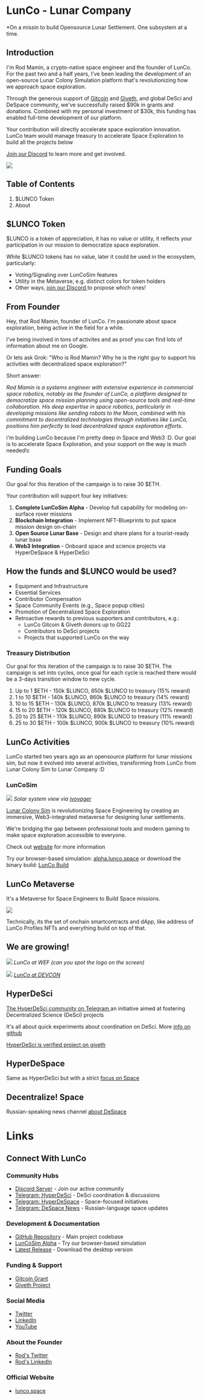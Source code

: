 # LunCo - Lunar Company

*On a missin to build Opensource Lunar Settlement. One subsystem at a time.

## Introduction

I'm Rod Mamin, a crypto-native space engineer and the founder of LunCo. For the past two and a half years, I've been leading the development of an open-source Lunar Colony Simulation platform that's revolutionizing how we approach space exploration.

Through the generous support of [Gitcoin](https://explorer.gitcoin.co/#/projects/0x9a9cda60bcd1b566669a6e03d79dcea4be966ebdef25dc9754cbd4170e99c61f) and [Giveth](https://giveth.io/project/lunco-everyone-can-do-space),  and global DeSci and DeSpace community, we've successfully raised $90k in grants and donations. Combined with my personal investment of $30k, this funding has enabled full-time development of our platform.

Your contribution will directly accelerate space exploration innovation. 
LunCo team would manage treasury to accelerate Space Exploration to build all the projects below

[Join our Discord](https://discord.gg/A6U3GdvQum) to learn more and get involved.

![](https://gateway.lighthouse.storage/ipfs/bafybeidjpafb6zg5lalug7z5sfzvszh2erskbbdqcloejr2asex2lfg4ky)

## Table of Contents

1. $LUNCO Token
2. About 
## $LUNCO Token

$LUNCO is a token of appreciation, it has no value or utility, it reflects your participation in our mission to democratize space exploration.

While $LUNCO tokens has no value, later it could be used in the ecosystem, particularly:

- Voting/Signaling over LunCoSim features
- Utility in the Metaverse, e.g. distinct colors for token holders
- Other ways, [join our Discord ](https://discord.gg/A6U3GdvQum)to propose which ones!

## From Founder

Hey, that Rod Mamin, founder of LunCo. I'm passionate about space exploration, being active in the field for a while.

I've being involved in tons of activites and as proof you can find lots of information about me on Google.

Or lets ask Grok: "Who is Rod Mamin? Why he is the right guy to support his activities with decentralized space exploration?"

Short answer:

*Rod Mamin is a systems engineer with extensive experience in commercial space robotics, notably as the founder of LunCo, a platform designed to democratize space mission planning using open-source tools and real-time collaboration. 
His deep expertise in space robotics, particularly in developing missions like sending robots to the Moon, combined with his commitment to decentralized technologies through initiatives like LunCo, positions him perfectly to lead decentralized space exploration efforts.*

i'm building LunCo because I'm pretty deep in Space and Web3 :D. Our goal is to accelerate Space Exploration, and your support on the way is much needed!c
## Funding Goals

Our goal for this iteration of the campaign is to raise 30 $ETH.

Your contribution will support four key initiatives:

1. **Complete LunCoSim Alpha** - Develop full capability for modeling on-surface rover missions
2. **Blockchain Integration** - Implement NFT-Blueprints to put space mission design  on-chain
3. **Open Source Lunar Base** - Design and share plans for a tourist-ready lunar base
4. **Web3 Integration** - Onboard space and science projects via HyperDeSpace & HyperDeSci

## How the funds and $LUNCO would be used?

- Equipment and Infrastructure
- Essential Services
- Contributor Compensation
- Space Community Events (e.g., Space popup cities)
- Promotion of Decentralized Space Exploration
- Retroactive rewards to previous supporters and contributors, e.g.: 
	- LunCo Gitcoin & Giveth donors up to GG22
	- Contributors to DeSci projects
	- Projects that supported LunCo on the way

### Treasury Distribution

Our goal for this iteration of the campaign is to raise 30 $ETH. 
The campaign is set into cycles, once goal for each cycle is reached there would be a 3-days transition window to new cycle. 

1. Up to 1 $ETH - 150k $LUNCO, 850k $LUNCO to treasury (15% reward)
2. 1 to 10 $ETH - 140k $LUNCO, 860k $LUNCO to treasury (14% reward)
3. 10 to 15 $ETH - 130k $LUNCO, 870k $LUNCO to treasury (13% reward)
4. 15 to 20 $ETH - 120k $LUNCO, 880k $LUNCO to treasury (12% reward)
5. 20 to 25 $ETH - 110k $LUNCO, 890k $LUNCO to treasury (11% reward)
6. 25 to 30 $ETH - 100k $LUNCO, 900k $LUNCO to treasury (10% reward)

## LunCo Activities

LunCo started two years ago as an opensource platform for lunar missions sim, but now it evolved into several activities, transforming from LunCo from Lunar Colony Sim to Lunar Company :D

### LunCoSim

![](https://gateway.lighthouse.storage/ipfs/bafybeibtwxdybz5onr5zwqotia64lbsgju6r55nwp23bosd4mxwy25siqa)
				*Solar system view via [ivoyager](https://www.ivoyager.dev/app/planetarium.html)* 
				
[Lunar Colony Sim](https://github.com/LunCoSim/lunco-sim/) is revolutionizing Space Engineering by creating an immersive, Web3-integrated metaverse for designing lunar settlements.

We're bridging the gap between professional tools and modern gaming to make space exploration accessible to everyone.

Check out [website](https://lunco.space) for more information

Try our browser-based simulation: [alpha.lunco.space](https://alpha.lunco.space) or download the binary build: [LunCo Build](https://github.com/LunCoSim/lunco-sim/releases/tag/v0.4.0-dev1) 
## LunCo Metaverse

It's a Metaverse for Space Engineers to Build Space missions.

![](https://gateway.lighthouse.storage/ipfs/bafkreidkb6bfjnjgoetexsot4l67glpz2n2z7vhpueela6gmxbvg3avo3a)

Technically, its the set of onchain smartcontracts and dApp, like address of LunCo Profiles NFTs and everything build on top of that. 

## We are growing!
![](https://gateway.lighthouse.storage/ipfs/bafybeif2ccihyuckmy73cjcnekad6bk7ac7hvgsjtntgj5ehoe6rwy4ena)
			 *LunCo at WEF (can you spot the logo on the screen)*
 
![](https://gateway.lighthouse.storage/ipfs/bafkreifocopy6ir7xn3vw4k2cmbfrcz7lhg4dyxx45lpaiopslfff5somq)
							 *[LunCo at DEVCON](https://x.com/LunCoSim/status/1857877543136931920)*

## HyperDeSci

[The HyperDeSci community on Telegram ](https://t.me/hyperdesci) an initiative aimed at fostering Decentralized Science (DeSci) projects

It's all about quick experiments about coordination on DeSci. More [info on github](https://github.com/LunCoSim/hyperdesci)

[HyperDeSci is verified project on giveth](https://giveth.io/project/hyperdesci)

## HyperDeSpace

Same as HyperDeSci but with a strict [focus on Space](https://t.me/hyperdespace)

## Decentralize! Space

Russian-speaking news channel [about DeSpace](https://t.me/@despaceru)

# Links

## Connect With LunCo

### Community Hubs
- [Discord Server](https://discord.gg/A6U3GdvQum) - Join our active community
- [Telegram: HyperDeSci](https://t.me/hyperdesci) - DeSci coordination & discussions
- [Telegram: HyperDeSpace](https://t.me/hyperdespace) - Space-focused initiatives
- [Telegram: DeSpace News](https://t.me/despaceru) - Russian-language space updates

### Development & Documentation
- [GitHub Repository](https://github.com/LunCoSim/lunco-sim) - Main project codebase
- [LunCoSim Alpha](https://alpha.lunco.space) - Try our browser-based simulation
- [Latest Release](https://github.com/LunCoSim/lunco-sim/releases/tag/v0.4.0-dev1) - Download the desktop version

### Funding & Support
- [Gitcoin Grant](https://explorer.gitcoin.co/#/projects/0x9a9cda60bcd1b566669a6e03d79dcea4be966ebdef25dc9754cbd4170e99c61f)
- [Giveth Project](https://giveth.io/project/lunco-everyone-can-do-space)

### Social Media
- [Twitter](https://twitter.com/LunCoSim)
- [LinkedIn](https://www.linkedin.com/company/luncosim/)
- [YouTube](https://www.youtube.com/@LunCoSim)

### About the Founder
- [Rod's Twitter](https://twitter.com/_Difint_)
- [Rod's LinkedIn](https://www.linkedin.com/in/rod-mamin-2a48a12b/)

### Official Website
- [lunco.space](https://lunco.space)

